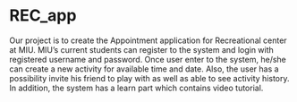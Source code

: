 # REC_app

Our project is to create the Appointment application for Recreational center at MIU. 
MIU’s current students can register to the system and login with registered username and password. 
Once user enter to the system, he/she can create a new activity for available time and date. 
Also, the user has a possibility invite his friend to play with as well as able to see activity history. 
In addition, the system has a learn part which contains video tutorial.

